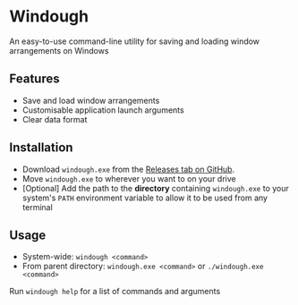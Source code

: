 # Windough

An easy-to-use command-line utility for saving and loading window arrangements on Windows

## Features

-   Save and load window arrangements
-   Customisable application launch arguments
-   Clear data format

## Installation

-   Download `windough.exe` from the [Releases tab on GitHub](https://github.com/SirGolem/windough/releases).
-   Move `windough.exe` to wherever you want to on your drive
-   [Optional] Add the path to the **directory** containing `windough.exe` to your system's `PATH` environment variable to allow it to be used from any terminal

## Usage

-   System-wide: `windough <command>`
-   From parent directory: `windough.exe <command>` or `./windough.exe <command>`

Run `windough help` for a list of commands and arguments
